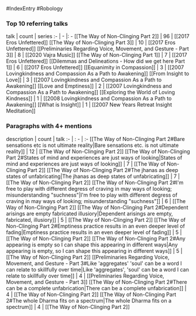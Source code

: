 #IndexEntry #Robology

### Top 10 referring talks
talk | count | series
:- | - |: -
[[The Way of Non-Clinging Part 2]] | 96 | [[2017 Eros Unfettered]]
[[The Way of Non-Clinging Part 3]] | 10 | [[2017 Eros Unfettered]]
[[Preliminaries Regarding Voice, Movement, and Gesture - Part 3]] | 8 | [[2020 Vajra Music]]
[[The Way of Non-Clinging Part 1]] | 7 | [[2017 Eros Unfettered]]
[[Dilemmas and Delineations - How did we get here Part 1]] | 6 | [[2017 Eros Unfettered]]
[[Equanimity in Compassion]] | 3 | [[2007 Lovingkindness and Compassion As a Path to Awakening]]
[[From Insight to Love]] | 3 | [[2007 Lovingkindness and Compassion As a Path to Awakening]]
[[Love and Emptiness]] | 2 | [[2007 Lovingkindness and Compassion As a Path to Awakening]]
[[Exploring the World of Loving Kindness]] | 1 | [[2008 Lovingkindness and Compassion As a Path to Awakening]]
[[What is Insight]] | 1 | [[2007 New Years Retreat Insight Meditation]]

### Paragraphs with 4+ mentions
description | count | talk
:- | : - | :-
[[The Way of Non-Clinging Part 2#Bare sensations etc is not ultimate reality\|Bare sensations etc. is not ultimate reality]] | 12 | [[The Way of Non-Clinging Part 2]]
[[The Way of Non-Clinging Part 2#States of mind and experiences are just ways of looking\|States of mind and experiences are just ways of looking]] | 7 | [[The Way of Non-Clinging Part 2]]
[[The Way of Non-Clinging Part 2#The jhanas as deep states of unfabricating\|The jhanas as deep states of unfabricating]] | 7 | [[The Way of Non-Clinging Part 2]]
[[The Way of Non-Clinging Part 2#I'm free to play with different degress of craving in may ways of looking; misunderstanding "suchness"\|I'm free to play with different degress of craving in may ways of looking; misunderstanding "suchness"]] | 6 | [[The Way of Non-Clinging Part 2]]
[[The Way of Non-Clinging Part 2#Dependent arisings are empty fabricated illusiory\|Dependent arisings are empty, fabricated, illusiory]] | 5 | [[The Way of Non-Clinging Part 2]]
[[The Way of Non-Clinging Part 2#Emptiness practice results in an even deeper level of fading\|Emptiness practice results in an even deeper level of fading]] | 5 | [[The Way of Non-Clinging Part 2]]
[[The Way of Non-Clinging Part 2#Any appearing is empty so I can shape this appearing in different ways\|Any appearing is empty, so I can shape this appearing in different ways]] | 5 | [[The Way of Non-Clinging Part 2]]
[[Preliminaries Regarding Voice, Movement, and Gesture - Part 3#Like 'aggregates' 'soul' can be a word I can relate to skillfully over time\|Like 'aggregates', 'soul' can be a word I can relate to skillfully over time]] | 4 | [[Preliminaries Regarding Voice, Movement, and Gesture - Part 3]]
[[The Way of Non-Clinging Part 2#There can be a complete unfabrication\|There can be a complete unfabrication]] | 4 | [[The Way of Non-Clinging Part 2]]
[[The Way of Non-Clinging Part 2#The whole Dharma fits on a spectrum\|The whole Dharma fits on a spectrum]] | 4 | [[The Way of Non-Clinging Part 2]]

